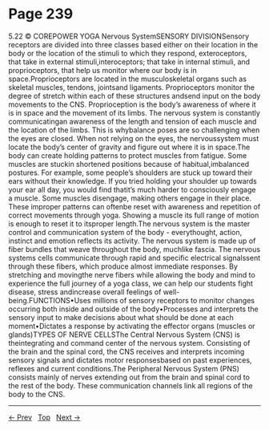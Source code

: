 # Page 239

5.22 © COREPOWER YOGA Nervous SystemSENSORY DIVISIONSensory receptors are divided into three classes based either on their location in the body or the location of the stimuli to which they respond, exteroceptors, that take in external stimuli,interoceptors; that take in internal stimuli, and proprioceptors, that help us monitor where our body is in space.Proprioceptors are located in the musculoskeletal organs such as skeletal muscles, tendons, jointsand ligaments. Proprioceptors monitor the degree of stretch within each of these structures andsend input on the body movements to the CNS. Proprioception is the body’s awareness of where it is in space and the movement of its limbs. The nervous system is constantly communicatingan awareness of the length and tension of each muscle and the location of the limbs. This is whybalance poses are so challenging when the eyes are closed. When not relying on the eyes, the nervoussystem must locate the body’s center of gravity and figure out where it is in space.The body can create holding patterns to protect muscles from fatigue. Some muscles are stuckin shortened positions because of habitual,imbalanced postures. For example, some people’s shoulders are stuck up toward their ears without their knowledge. If you tried holding your shoulder up towards your ear all day, you would find thatit’s much harder to consciously engage a muscle. Some muscles disengage, making others engage in their place. These improper patterns can oftenbe reset with awareness and repetition of correct movements through yoga. Showing a muscle its full range of motion is enough to reset it to itsproper length.The nervous system is the master control and communication system of the body - everythought, action, instinct and emotion reflects its activity. The nervous system is made up of fiber bundles that weave throughout the body, muchlike fascia. The nervous systems cells communicate through rapid and specific electrical signalssent through these fibers, which produce almost immediate responses. By stretching and movingthe nerve fibers while allowing the body and mind to experience the full journey of a yoga class, we can help our students fight disease, stress andincrease overall feelings of well-being.FUNCTIONS•Uses millions of sensory receptors to monitor changes occurring both inside and outside of the body•Processes and interprets the sensory input to make decisions about what should be done at each moment•Dictates a response by activating the effector organs (muscles or glands)TYPES OF NERVE CELLSThe Central Nervous System (CNS) is theintegrating and command center of the nervous system. Consisting of the brain and the spinal cord, the CNS receives and interprets incoming sensory signals and dictates motor responsesbased on past experiences, reflexes and current conditions.The Peripheral Nervous System (PNS) consists mainly of nerves extending out from the brain and spinal cord to the rest of the body. These communication channels link all regions of the body to the CNS.


---
[← Prev](/pages/page-238.md) &nbsp; [Top](/index.md) &nbsp; [Next →](/pages/page-240.md)
